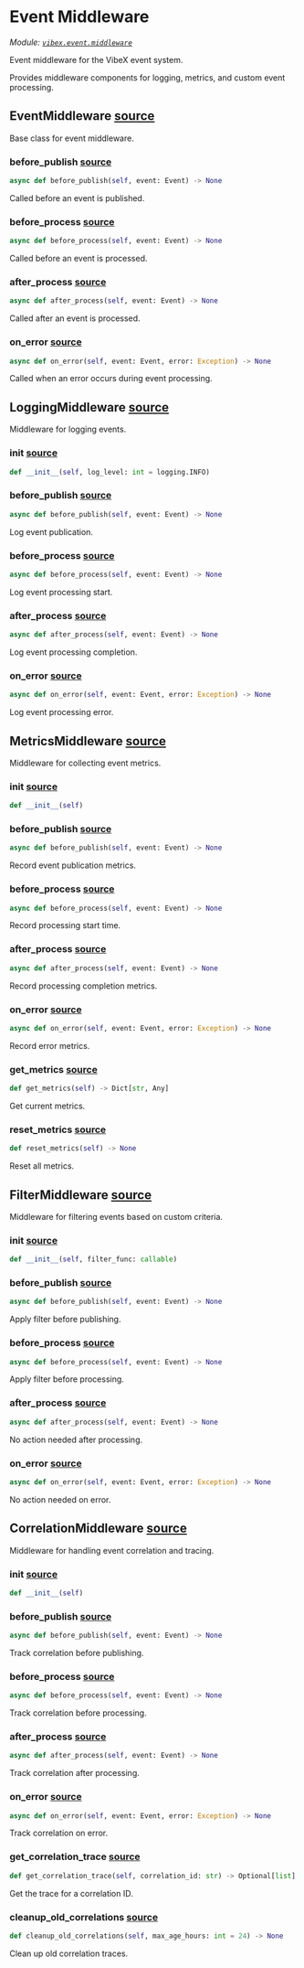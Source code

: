 # Event Middleware

_Module: [`vibex.event.middleware`](https://github.com/dustland/vibex/blob/main/src/vibex/event/middleware.py)_

Event middleware for the VibeX event system.

Provides middleware components for logging, metrics, and custom event processing.

## EventMiddleware <a href="https://github.com/dustland/vibex/blob/main/src/vibex/event/middleware.py#L18" class="source-link" title="View source code">source</a>

Base class for event middleware.

### before_publish <a href="https://github.com/dustland/vibex/blob/main/src/vibex/event/middleware.py#L22" class="source-link" title="View source code">source</a>

```python
async def before_publish(self, event: Event) -> None
```

Called before an event is published.

### before_process <a href="https://github.com/dustland/vibex/blob/main/src/vibex/event/middleware.py#L27" class="source-link" title="View source code">source</a>

```python
async def before_process(self, event: Event) -> None
```

Called before an event is processed.

### after_process <a href="https://github.com/dustland/vibex/blob/main/src/vibex/event/middleware.py#L32" class="source-link" title="View source code">source</a>

```python
async def after_process(self, event: Event) -> None
```

Called after an event is processed.

### on_error <a href="https://github.com/dustland/vibex/blob/main/src/vibex/event/middleware.py#L37" class="source-link" title="View source code">source</a>

```python
async def on_error(self, event: Event, error: Exception) -> None
```

Called when an error occurs during event processing.

## LoggingMiddleware <a href="https://github.com/dustland/vibex/blob/main/src/vibex/event/middleware.py#L42" class="source-link" title="View source code">source</a>

Middleware for logging events.

### **init** <a href="https://github.com/dustland/vibex/blob/main/src/vibex/event/middleware.py#L45" class="source-link" title="View source code">source</a>

```python
def __init__(self, log_level: int = logging.INFO)
```

### before_publish <a href="https://github.com/dustland/vibex/blob/main/src/vibex/event/middleware.py#L49" class="source-link" title="View source code">source</a>

```python
async def before_publish(self, event: Event) -> None
```

Log event publication.

### before_process <a href="https://github.com/dustland/vibex/blob/main/src/vibex/event/middleware.py#L56" class="source-link" title="View source code">source</a>

```python
async def before_process(self, event: Event) -> None
```

Log event processing start.

### after_process <a href="https://github.com/dustland/vibex/blob/main/src/vibex/event/middleware.py#L63" class="source-link" title="View source code">source</a>

```python
async def after_process(self, event: Event) -> None
```

Log event processing completion.

### on_error <a href="https://github.com/dustland/vibex/blob/main/src/vibex/event/middleware.py#L70" class="source-link" title="View source code">source</a>

```python
async def on_error(self, event: Event, error: Exception) -> None
```

Log event processing error.

## MetricsMiddleware <a href="https://github.com/dustland/vibex/blob/main/src/vibex/event/middleware.py#L78" class="source-link" title="View source code">source</a>

Middleware for collecting event metrics.

### **init** <a href="https://github.com/dustland/vibex/blob/main/src/vibex/event/middleware.py#L81" class="source-link" title="View source code">source</a>

```python
def __init__(self)
```

### before_publish <a href="https://github.com/dustland/vibex/blob/main/src/vibex/event/middleware.py#L92" class="source-link" title="View source code">source</a>

```python
async def before_publish(self, event: Event) -> None
```

Record event publication metrics.

### before_process <a href="https://github.com/dustland/vibex/blob/main/src/vibex/event/middleware.py#L102" class="source-link" title="View source code">source</a>

```python
async def before_process(self, event: Event) -> None
```

Record processing start time.

### after_process <a href="https://github.com/dustland/vibex/blob/main/src/vibex/event/middleware.py#L106" class="source-link" title="View source code">source</a>

```python
async def after_process(self, event: Event) -> None
```

Record processing completion metrics.

### on_error <a href="https://github.com/dustland/vibex/blob/main/src/vibex/event/middleware.py#L120" class="source-link" title="View source code">source</a>

```python
async def on_error(self, event: Event, error: Exception) -> None
```

Record error metrics.

### get_metrics <a href="https://github.com/dustland/vibex/blob/main/src/vibex/event/middleware.py#L141" class="source-link" title="View source code">source</a>

```python
def get_metrics(self) -> Dict[str, Any]
```

Get current metrics.

### reset_metrics <a href="https://github.com/dustland/vibex/blob/main/src/vibex/event/middleware.py#L153" class="source-link" title="View source code">source</a>

```python
def reset_metrics(self) -> None
```

Reset all metrics.

## FilterMiddleware <a href="https://github.com/dustland/vibex/blob/main/src/vibex/event/middleware.py#L166" class="source-link" title="View source code">source</a>

Middleware for filtering events based on custom criteria.

### **init** <a href="https://github.com/dustland/vibex/blob/main/src/vibex/event/middleware.py#L169" class="source-link" title="View source code">source</a>

```python
def __init__(self, filter_func: callable)
```

### before_publish <a href="https://github.com/dustland/vibex/blob/main/src/vibex/event/middleware.py#L172" class="source-link" title="View source code">source</a>

```python
async def before_publish(self, event: Event) -> None
```

Apply filter before publishing.

### before_process <a href="https://github.com/dustland/vibex/blob/main/src/vibex/event/middleware.py#L177" class="source-link" title="View source code">source</a>

```python
async def before_process(self, event: Event) -> None
```

Apply filter before processing.

### after_process <a href="https://github.com/dustland/vibex/blob/main/src/vibex/event/middleware.py#L182" class="source-link" title="View source code">source</a>

```python
async def after_process(self, event: Event) -> None
```

No action needed after processing.

### on_error <a href="https://github.com/dustland/vibex/blob/main/src/vibex/event/middleware.py#L186" class="source-link" title="View source code">source</a>

```python
async def on_error(self, event: Event, error: Exception) -> None
```

No action needed on error.

## CorrelationMiddleware <a href="https://github.com/dustland/vibex/blob/main/src/vibex/event/middleware.py#L191" class="source-link" title="View source code">source</a>

Middleware for handling event correlation and tracing.

### **init** <a href="https://github.com/dustland/vibex/blob/main/src/vibex/event/middleware.py#L194" class="source-link" title="View source code">source</a>

```python
def __init__(self)
```

### before_publish <a href="https://github.com/dustland/vibex/blob/main/src/vibex/event/middleware.py#L197" class="source-link" title="View source code">source</a>

```python
async def before_publish(self, event: Event) -> None
```

Track correlation before publishing.

### before_process <a href="https://github.com/dustland/vibex/blob/main/src/vibex/event/middleware.py#L210" class="source-link" title="View source code">source</a>

```python
async def before_process(self, event: Event) -> None
```

Track correlation before processing.

### after_process <a href="https://github.com/dustland/vibex/blob/main/src/vibex/event/middleware.py#L221" class="source-link" title="View source code">source</a>

```python
async def after_process(self, event: Event) -> None
```

Track correlation after processing.

### on_error <a href="https://github.com/dustland/vibex/blob/main/src/vibex/event/middleware.py#L232" class="source-link" title="View source code">source</a>

```python
async def on_error(self, event: Event, error: Exception) -> None
```

Track correlation on error.

### get_correlation_trace <a href="https://github.com/dustland/vibex/blob/main/src/vibex/event/middleware.py#L244" class="source-link" title="View source code">source</a>

```python
def get_correlation_trace(self, correlation_id: str) -> Optional[list]
```

Get the trace for a correlation ID.

### cleanup_old_correlations <a href="https://github.com/dustland/vibex/blob/main/src/vibex/event/middleware.py#L248" class="source-link" title="View source code">source</a>

```python
def cleanup_old_correlations(self, max_age_hours: int = 24) -> None
```

Clean up old correlation traces.
